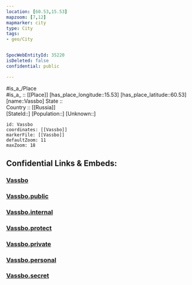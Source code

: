 ```yaml
---
location: [60.53,15.53] 
mapzoom: [7,12] 
mapmarker: city 
type: City
tags:
- geo/City


SpocWebEntityId: 35220
isDeleted: false
confidential: public

---
```

#is_a_/Place  
#is_a_ :: [[Place]] 
[has_place_longitude::15.53] 
[has_place_latitude::60.53] 
[name::Vassbo] 
State ::  
Country :: [[Russia]]  
[StateId::] 
[Population::] 
[Unknown::] 


```leaflet
id: Vassbo
coordinates: [[Vassbo]] 
markerFile: [[Vassbo]] 
defaultZoom: 11 
maxZoom: 18
```


## Confidential Links & Embeds: 

### [Vassbo](/_Standards/Earth/Continent/Europe/Europe~North/Sweden/Provinces~Sweden/Dalarna/City/Vassbo.md) 

### [Vassbo.public](/_public/Earth/Continent/Europe/Europe~North/Sweden/Provinces~Sweden/Dalarna/City/Vassbo.public.md) 

### [Vassbo.internal](/_internal/Earth/Continent/Europe/Europe~North/Sweden/Provinces~Sweden/Dalarna/City/Vassbo.internal.md) 

### [Vassbo.protect](/_protect/Earth/Continent/Europe/Europe~North/Sweden/Provinces~Sweden/Dalarna/City/Vassbo.protect.md) 

### [Vassbo.private](/_private/Earth/Continent/Europe/Europe~North/Sweden/Provinces~Sweden/Dalarna/City/Vassbo.private.md) 

### [Vassbo.personal](/_personal/Earth/Continent/Europe/Europe~North/Sweden/Provinces~Sweden/Dalarna/City/Vassbo.personal.md) 

### [Vassbo.secret](/_secret/Earth/Continent/Europe/Europe~North/Sweden/Provinces~Sweden/Dalarna/City/Vassbo.secret.md)

